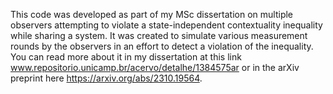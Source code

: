This code was developed as part of my MSc dissertation on multiple observers attempting to violate a state-independent contextuality inequality while sharing a system. It was created to simulate various measurement rounds by the observers in an effort to detect a violation of the inequality. You can read more about it in my dissertation at this link www.repositorio.unicamp.br/acervo/detalhe/1384575ar or in the arXiv preprint here https://arxiv.org/abs/2310.19564.
